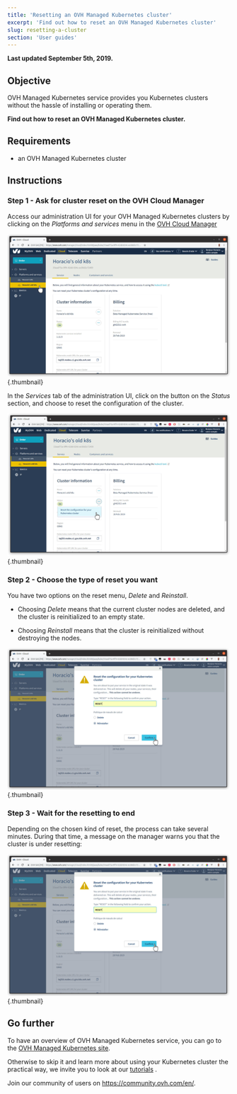 ```yaml
---
title: 'Resetting an OVH Managed Kubernetes cluster'
excerpt: 'Find out how to reset an OVH Managed Kubernetes cluster'
slug: resetting-a-cluster
section: 'User guides'
---
```


**Last updated September 5th, 2019.**

<style>
 pre {
     font-size: 14px;
 }
 pre.console {
   background-color: #300A24; 
   color: #ccc;
   font-family: monospace;
   padding: 5px;
   margin-bottom: 5px;
 }
 pre.console code {
   border: solid 0px transparent;
   font-family: monospace !important;
 }
 .small {
     font-size: 0.75em;
 }
</style>


## Objective

OVH Managed Kubernetes service provides you Kubernetes clusters without the hassle of installing or operating them. 

**Find out how to reset an OVH Managed Kubernetes cluster.**


## Requirements

- an OVH Managed Kubernetes cluster


## Instructions

### Step 1 - Ask for cluster reset on the OVH Cloud Manager 

Access our administration UI for your OVH Managed Kubernetes clusters by clicking on the *Platforms and services* menu in the [OVH Cloud Manager](https://www.ovh.com/manager/cloud/)

![Access to the administration UI](images/resetting_a_cluster-01.jpg){.thumbnail}


In the *Services* tab of the administration UI, click on the button on the *Status* section, and choose to reset the configuration of the cluster. 


![Reset the configuration of the cluster](images/resetting_a_cluster-02.jpg){.thumbnail}


### Step 2 - Choose the type of reset you want

You have two options on the reset menu, *Delete* and *Reinstall*. 

- Choosing *Delete* means that the current cluster nodes are deleted, and the cluster is reinitialized to an empty state.

- Choosing *Reinstall* means that the cluster is reinitialized without destroying the nodes.


![Choose the type of reset you want](images/resetting_a_cluster-03.jpg){.thumbnail}



### Step 3 - Wait for the resetting to end 

Depending on the chosen kind of reset, the process can take several minutes. During that time, a message on the manager warns you that the cluster is under resetting:


![Choose the type of reset you want](images/resetting_a_cluster-03.jpg){.thumbnail}


## Go further

To have an overview of OVH Managed Kubernetes service, you can go to the [OVH Managed Kubernetes site](https://labs.ovh.com/kubernetes-k8s).

Otherwise to skip it and learn more about using your Kubernetes cluster the practical way, we invite you to look at our  [tutorials]() .

Join our community of users on https://community.ovh.com/en/.